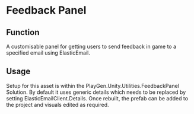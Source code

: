 # Feedback Panel
## Function 
A customisable panel for getting users to send feedback in game to a specified email using ElasticEmail.
## Usage
Setup for this asset is within the PlayGen.Unity.Utilities.FeedbackPanel Solution. By default it uses generic details which needs to be replaced by setting ElasticEmailClient.Details. Once rebuilt, the prefab can be added to the project and visuals edited as required.